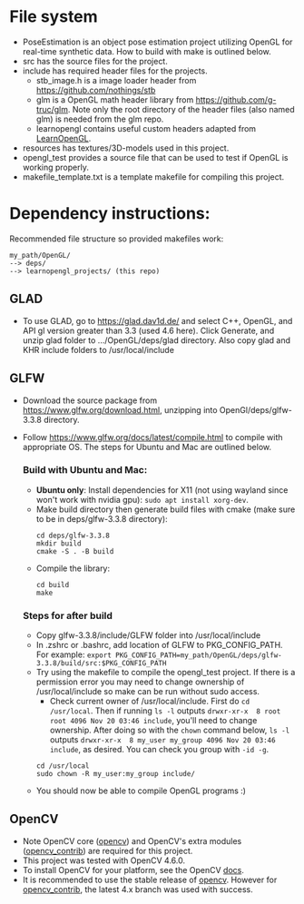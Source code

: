# File system
- PoseEstimation is an object pose estimation project utilizing OpenGL for real-time synthetic data. How to build with make is outlined below.
- src has the source files for the project.
- include has required header files for the projects.
    - stb_image.h is a image loader header from https://github.com/nothings/stb
    - glm is a OpenGL math header library from https://github.com/g-truc/glm.
      Note only the root directory of the header files (also named glm) is
      needed from the glm repo.
    - learnopengl contains useful custom headers adapted from [LearnOpenGL](https://github.com/JoeyDeVries/LearnOpenGL).
- resources has textures/3D-models used in this project.
- opengl_test provides a source file that can be used to test if OpenGL is working properly.
- makefile_template.txt is a template makefile for compiling this project.

# Dependency instructions:
Recommended file structure so provided makefiles work:
```
my_path/OpenGL/
--> deps/
--> learnopengl_projects/ (this repo)
```

## GLAD
- To use GLAD, go to https://glad.dav1d.de/ and select C++, OpenGL, and API gl version
greater than 3.3 (used 4.6 here). Click Generate, and unzip glad folder to
.../OpenGL/deps/glad directory. Also copy glad and KHR include folders to /usr/local/include

## GLFW
- Download the source package from https://www.glfw.org/download.html, unzipping into OpenGl/deps/glfw-3.3.8 directory.
- Follow https://www.glfw.org/docs/latest/compile.html to compile with appropriate OS. The steps for Ubuntu and Mac are outlined below.
  ### Build with Ubuntu and Mac:
  - **Ubuntu only**: Install dependencies for X11 (not using wayland since won't work with nvidia gpu): ```sudo apt install xorg-dev```.
  - Make build directory then generate build files with cmake (make sure to be in deps/glfw-3.3.8 directory):
    ```
    cd deps/glfw-3.3.8
    mkdir build
    cmake -S . -B build
    ```
  - Compile the library:
    ```
    cd build
    make
    ```

  ### Steps for after build
  - Copy glfw-3.3.8/include/GLFW folder into /usr/local/include
  - In .zshrc or .bashrc, add location of GLFW to PKG_CONFIG_PATH. For example:
  ```export PKG_CONFIG_PATH=my_path/OpenGL/deps/glfw-3.3.8/build/src:$PKG_CONFIG_PATH```
  - Try using the makefile to compile the opengl_test project. If there is a permission error you may need to change ownership of /usr/local/include so make can be run without sudo access.
    - Check current owner of /usr/local/include. First do ```cd /usr/local```. Then if running ```ls -l``` outputs ```drwxr-xr-x  8 root root 4096 Nov 20 03:46 include```, you'll need to change ownership. After doing so with the ```chown``` command below, ```ls -l``` outputs ```drwxr-xr-x  8 my_user my_group 4096 Nov 20 03:46 include```, as desired. You can check you group with ```-id -g```.
    ```
    cd /usr/local
    sudo chown -R my_user:my_group include/
    ```
  - You should now be able to compile OpenGL programs :)

## OpenCV
- Note OpenCV core ([opencv](https://github.com/opencv/opencv)) and OpenCV's extra modules ([opencv_contrib](https://github.com/opencv/opencv_contrib)) are required for this project.
- This project was tested with OpenCV 4.6.0.
- To install OpenCV for your platform, see the OpenCV [docs](https://docs.opencv.org/4.6.0/df/d65/tutorial_table_of_content_introduction.html).
- It is recommended to use the stable release of [opencv](https://github.com/opencv/opencv). However for [opencv_contrib](https://github.com/opencv/opencv_contrib), the latest 4.x branch was used with success.
